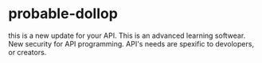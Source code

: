 # probable-dollop
this is a new update for your API. This is an advanced learning softwear. New security for API programming. API's needs are spexific to devolopers, or creators.
